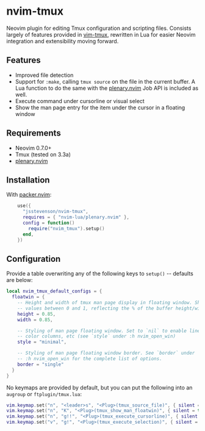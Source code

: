 # nvim-tmux

Neovim plugin for editing Tmux configuration and scripting files. Consists largely of features provided in [vim-tmux](https://github.com/tmux-plugins/vim-tmux), rewritten in Lua for easier Neovim integration and extensibility moving forward.

## Features

* Improved file detection
* Support for `:make`, calling `tmux source` on the file in the current buffer. A Lua function to do the same with the [plenary.nvim](https://github.com/nvim-lua/plenary.nvim) Job API is included as well.
* Execute command under cursorline or visual select
* Show the man page entry for the item under the cursor in a floating window

## Requirements

* Neovim 0.7.0+
* Tmux (tested on 3.3a)
* [plenary.nvim](https://github.com/nvim-lua/plenary.nvim)

## Installation

With [packer.nvim](https://github.com/wbthomason/packer.nvim):

```lua
    use({
      "jsstevenson/nvim-tmux",
      requires = { "nvim-lua/plenary.nvim" },
      config = function()
        require("nvim_tmux").setup()
      end,
    })
```

## Configuration

Provide a table overwriting any of the following keys to `setup()` -- defaults are below:

```lua
local nvim_tmux_default_configs = {
  floatwin = {
    -- Height and width of tmux man page display in floating window. Should be
    -- values between 0 and 1, reflecting the % of the buffer height/width to use
    height = 0.85,
    width = 0.85,

    -- Styling of man page floating window. Set to `nil` to enable line number,
    -- color columns, etc (see `style` under :h nvim_open_win)
    style = "minimal",

    -- Styling of man page floating window border. See `border` under
    -- :h nvim_open_win for the complete list of options.
    border = "single"
  }
}
```

No keymaps are provided by default, but you can put the following into an `augroup` or `ftplugin/tmux.lua`:

```lua
vim.keymap.set("n", "<leader>s", "<Plug>(tmux_source_file)", { silent = true, remap = false })
vim.keymap.set("n", "K", "<Plug>(tmux_show_man_floatwin)", { silent = true, remap = false })
vim.keymap.set("n", "g!!", "<Plug>(tmux_execute_cursorline)", { silent = true, remap = false })
vim.keymap.set("v", "g!", "<Plug>(tmux_execute_selection)", { silent = true, remap = false })
```
